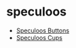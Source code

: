 # speculoos

 * [Speculoos Buttons](../index/s/speculoos-buttons-51135050.json)
 * [Speculoos Cups](../index/s/speculoos-cups.json)
